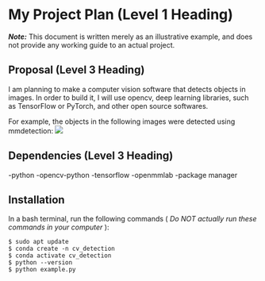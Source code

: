 # My Project Plan (Level 1 Heading)
**_Note:_** This document is written merely as an illustrative example, and does not provide
any working guide to an actual project.

## Proposal (Level 3 Heading)

I am planning to make a computer vision software that detects objects in images.
In order to build it, I will use opencv, deep learning libraries, such as TensorFlow
or PyTorch, and other open source softwares.

For example, the objects in the following images were detected using mmdetection:
![](https://user-images.githubusercontent.com/12907710/137271636-56ba1cd2-b110-4812-8221-b4c120320aa9.png)
## Dependencies (Level 3 Heading)

-python
-opencv-python
-tensorflow
-openmmlab
-package manager

## Installation
In a bash terminal, run the following commands ( _Do NOT actually run these commands in
your computer_ ):

```
$ sudo apt update
$ conda create -n cv_detection
$ conda activate cv_detection
$ python --version
$ python example.py
```
